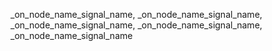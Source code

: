 ﻿_on_node_name_signal_name, _on_node_name_signal_name, _on_node_name_signal_name, _on_node_name_signal_name, _on_node_name_signal_name